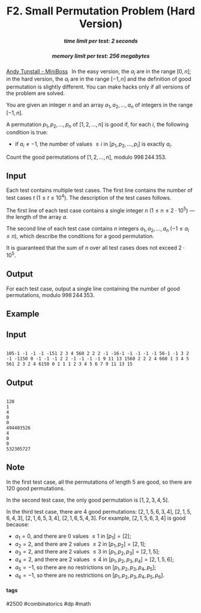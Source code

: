 <h1 style='text-align: center;'> F2. Small Permutation Problem (Hard Version)</h1>

<h5 style='text-align: center;'>time limit per test: 2 seconds</h5>
<h5 style='text-align: center;'>memory limit per test: 256 megabytes</h5>

[Andy Tunstall - MiniBoss](https://soundcloud.com/tunners/miniboss)⠀In the easy version, the $a_i$ are in the range $[0, n]$; in the hard version, the $a_i$ are in the range $[-1, n]$ and the definition of good permutation is slightly different. You can make hacks only if all versions of the problem are solved.

You are given an integer $n$ and an array $a_1, a_2, \dots, a_n$ of integers in the range $[-1, n]$.

A permutation $p_1, p_2, \dots, p_n$ of $[1, 2, \dots, n]$ is good if, for each $i$, the following condition is true: 

* if $a_i \neq -1$, the number of values $\leq i$ in $[p_1, p_2, \dots, p_i]$ is exactly $a_i$.

Count the good permutations of $[1, 2, \dots, n]$, modulo $998\,244\,353$.

## Input

Each test contains multiple test cases. The first line contains the number of test cases $t$ ($1 \le t \le 10^4$). The description of the test cases follows.

The first line of each test case contains a single integer $n$ ($1 \leq n \leq 2 \cdot 10^5$) — the length of the array $a$.

The second line of each test case contains $n$ integers $a_1, a_2, \ldots, a_n$ ($-1 \le a_i \le n$), which describe the conditions for a good permutation.

It is guaranteed that the sum of $n$ over all test cases does not exceed $2 \cdot 10^5$.

## Output

For each test case, output a single line containing the number of good permutations, modulo $998\,244\,353$.

## Example

## Input


```

105-1 -1 -1 -1 -151 2 3 4 560 2 2 2 -1 -16-1 -1 -1 -1 -1 56-1 -1 3 2 -1 -1150 0 -1 -1 -1 2 2 -1 -1 -1 -1 9 11 13 1560 2 2 2 4 660 1 3 4 5 561 2 3 2 4 6150 0 1 1 1 2 3 4 5 6 7 9 11 13 15
```
## Output


```

120
1
4
0
0
494403526
4
0
0
532305727

```
## Note

In the first test case, all the permutations of length $5$ are good, so there are $120$ good permutations.

In the second test case, the only good permutation is $[1, 2, 3, 4, 5]$.

In the third test case, there are $4$ good permutations: $[2, 1, 5, 6, 3, 4]$, $[2, 1, 5, 6, 4, 3]$, $[2, 1, 6, 5, 3, 4]$, $[2, 1, 6, 5, 4, 3]$. For example, $[2, 1, 5, 6, 3, 4]$ is good because: 

* $a_1 = 0$, and there are $0$ values $\leq 1$ in $[p_1] = [2]$;
* $a_2 = 2$, and there are $2$ values $\leq 2$ in $[p_1, p_2] = [2, 1]$;
* $a_3 = 2$, and there are $2$ values $\leq 3$ in $[p_1, p_2, p_3] = [2, 1, 5]$;
* $a_4 = 2$, and there are $2$ values $\leq 4$ in $[p_1, p_2, p_3, p_4] = [2, 1, 5, 6]$;
* $a_5 = -1$, so there are no restrictions on $[p_1, p_2, p_3, p_4, p_5]$;
* $a_6 = -1$, so there are no restrictions on $[p_1, p_2, p_3, p_4, p_5, p_6]$.


#### tags 

#2500 #combinatorics #dp #math 